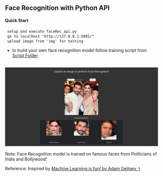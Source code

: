 ## Face Recognition with Python API

#### Quick Start
```
 setup and execute faceRec_api.py
 go to localhost "http://127.0.0.1:5001/"
 upload image from 'img' for testing
```

- to build your own face recognition model follow training script from [Script Folder](https://github.com/venky14/Face-Recogintion-with-Python/tree/main/scripts)
<br><br>
<p><img src="https://github.com/venky14/Face-Recogintion-with-Python/blob/main/img/fr_img_demo.png?raw=true"></p>

Note: Face Recognition model is trained on famous faces from Politicians of India and Bollywood!
<br>

Reference: Inspired by [Machine Learning is fun! by Adam Geitgey :)](https://medium.com/@ageitgey/machine-learning-is-fun-part-4-modern-face-recognition-with-deep-learning-c3cffc121d78)


